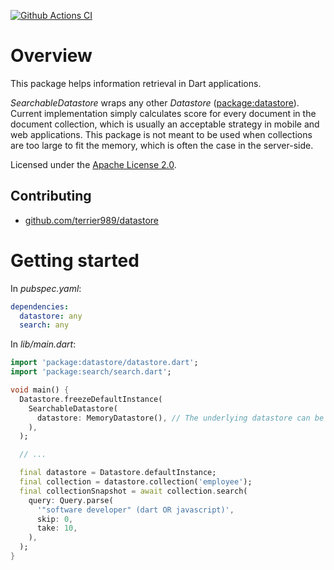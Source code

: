 [![Github Actions CI](https://github.com/terrier989/datastore/workflows/Dart%20CI/badge.svg)](https://github.com/terrier989/datastore/actions?query=workflow%3A%22Dart+CI%22)

# Overview
This package helps information retrieval in Dart applications.

_SearchableDatastore_ wraps any other _Datastore_ ([package:datastore](https://pub.dev/packages/datastore)).
Current implementation simply calculates score for every document in the document collection, which
is usually an acceptable strategy in mobile and web applications. This package is not meant to be
used when collections are too large to fit the memory, which is often the case in the server-side.

Licensed under the [Apache License 2.0](LICENSE).

## Contributing
  * [github.com/terrier989/datastore](https://github.com/terrier989/datastore)

# Getting started
In _pubspec.yaml_:
```yaml
dependencies:
  datastore: any
  search: any
```

In _lib/main.dart_:
```dart
import 'package:datastore/datastore.dart';
import 'package:search/search.dart';

void main() {
  Datastore.freezeDefaultInstance(
    SearchableDatastore(
      datastore: MemoryDatastore(), // The underlying datastore can be anything.
    ),
  );

  // ...

  final datastore = Datastore.defaultInstance;
  final collection = datastore.collection('employee');
  final collectionSnapshot = await collection.search(
    query: Query.parse(
      '"software developer" (dart OR javascript)',
      skip: 0,
      take: 10,
    ),
  );
}
```